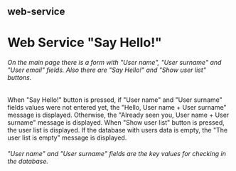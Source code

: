 ## web-service
# Web Service "Say Hello!"
###### On the main page there is a form with "User name", "User surname" and "User email" fields. Also there are "Say Hello!" and "Show user list" buttons.

  When "Say Hello!" button is pressed, if "User name" and "User surname" fields values were not entered yet, the "Hello, User name + User surname" message is displayed. Otherwise, 
the "Already seen you, User name + User surname" message is displayed.
  When "Show user list" button is pressed, the user list is displayed. If the database with users data is empty, the "The user list is empty" message is displayed.
###### "User name" and "User surname" fields are the key values for checking in the database.
  
